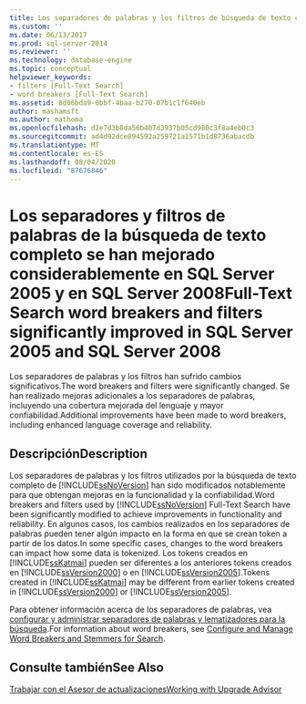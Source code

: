 ```yaml
---
title: Los separadores de palabras y los filtros de búsqueda de texto completo se han mejorado significativamente en SQL Server 2005 y SQL Server 2008 | Microsoft Docs
ms.custom: ''
ms.date: 06/13/2017
ms.prod: sql-server-2014
ms.reviewer: ''
ms.technology: database-engine
ms.topic: conceptual
helpviewer_keywords:
- filters [Full-Text Search]
- word breakers [Full-Text Search]
ms.assetid: 8d06bda9-0bbf-4baa-b270-07b1c1f640eb
author: mashamsft
ms.author: mathoma
ms.openlocfilehash: d2e7d3b8da56b407d3937b05cd980c3f8a4eb0c3
ms.sourcegitcommit: ad4d92dce894592a259721a1571b1d8736abacdb
ms.translationtype: MT
ms.contentlocale: es-ES
ms.lasthandoff: 08/04/2020
ms.locfileid: "87676846"
---
```

# <a name="full-text-search-word-breakers-and-filters-significantly-improved-in-sql-server-2005-and-sql-server-2008"></a><span data-ttu-id="20f9d-102">Los separadores y filtros de palabras de la búsqueda de texto completo se han mejorado considerablemente en SQL Server 2005 y en SQL Server 2008</span><span class="sxs-lookup"><span data-stu-id="20f9d-102">Full-Text Search word breakers and filters significantly improved in SQL Server 2005 and SQL Server 2008</span></span>
  <span data-ttu-id="20f9d-103">Los separadores de palabras y los filtros han sufrido cambios significativos.</span><span class="sxs-lookup"><span data-stu-id="20f9d-103">The word breakers and filters were significantly changed.</span></span> <span data-ttu-id="20f9d-104">Se han realizado mejoras adicionales a los separadores de palabras, incluyendo una cobertura mejorada del lenguaje y mayor confiabilidad.</span><span class="sxs-lookup"><span data-stu-id="20f9d-104">Additional improvements have been made to word breakers, including enhanced language coverage and reliability.</span></span>  
  
## <a name="description"></a><span data-ttu-id="20f9d-105">Descripción</span><span class="sxs-lookup"><span data-stu-id="20f9d-105">Description</span></span>  
 <span data-ttu-id="20f9d-106">Los separadores de palabras y los filtros utilizados por la búsqueda de texto completo de [!INCLUDE[ssNoVersion](../../includes/ssnoversion-md.md)] han sido modificados notablemente para que obtengan mejoras en la funcionalidad y la confiabilidad.</span><span class="sxs-lookup"><span data-stu-id="20f9d-106">Word breakers and filters used by [!INCLUDE[ssNoVersion](../../includes/ssnoversion-md.md)] Full-Text Search have been significantly modified to achieve improvements in functionality and reliability.</span></span> <span data-ttu-id="20f9d-107">En algunos casos, los cambios realizados en los separadores de palabras pueden tener algún impacto en la forma en que se crean token a partir de los datos.</span><span class="sxs-lookup"><span data-stu-id="20f9d-107">In some specific cases, changes to the word breakers can impact how some data is tokenized.</span></span> <span data-ttu-id="20f9d-108">Los tokens creados en [!INCLUDE[ssKatmai](../../includes/sskatmai-md.md)] pueden ser diferentes a los anteriores tokens creados en [!INCLUDE[ssVersion2000](../../includes/ssversion2000-md.md)] o en [!INCLUDE[ssVersion2005](../../includes/ssversion2005-md.md)].</span><span class="sxs-lookup"><span data-stu-id="20f9d-108">Tokens created in [!INCLUDE[ssKatmai](../../includes/sskatmai-md.md)] may be different from earlier tokens created in [!INCLUDE[ssVersion2000](../../includes/ssversion2000-md.md)] or [!INCLUDE[ssVersion2005](../../includes/ssversion2005-md.md)].</span></span>  
  
 <span data-ttu-id="20f9d-109">Para obtener información acerca de los separadores de palabras, vea [configurar y administrar separadores de palabras y lematizadores para la búsqueda](../../relational-databases/search/configure-and-manage-word-breakers-and-stemmers-for-search.md).</span><span class="sxs-lookup"><span data-stu-id="20f9d-109">For information about word breakers, see [Configure and Manage Word Breakers and Stemmers for Search](../../relational-databases/search/configure-and-manage-word-breakers-and-stemmers-for-search.md).</span></span>  
  
## <a name="see-also"></a><span data-ttu-id="20f9d-110">Consulte también</span><span class="sxs-lookup"><span data-stu-id="20f9d-110">See Also</span></span>  
 [<span data-ttu-id="20f9d-111">Trabajar con el Asesor de actualizaciones</span><span class="sxs-lookup"><span data-stu-id="20f9d-111">Working with Upgrade Advisor</span></span>](../../../2014/sql-server/install/working-with-upgrade-advisor.md)  
  
  
